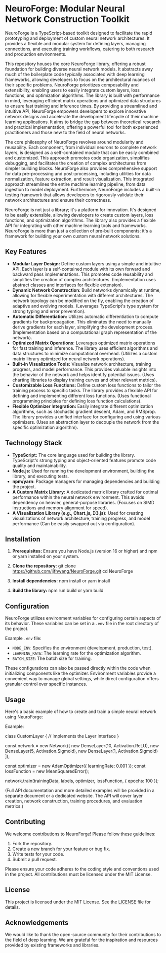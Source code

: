 # NeuroForge: Modular Neural Network Construction Toolkit

NeuroForge is a TypeScript-based toolkit designed to facilitate the rapid prototyping and deployment of custom neural network architectures. It provides a flexible and modular system for defining layers, managing connections, and executing training workflows, catering to both research and production environments.

This repository houses the core NeuroForge library, offering a robust foundation for building diverse neural network models. It abstracts away much of the boilerplate code typically associated with deep learning frameworks, allowing developers to focus on the architectural nuances of their specific problems. NeuroForge prioritizes composability and extensibility, enabling users to easily integrate custom layers, loss functions, and optimization algorithms. The library is built with performance in mind, leveraging efficient matrix operations and optimized data structures to ensure fast training and inference times. By providing a streamlined and intuitive API, NeuroForge empowers developers to explore innovative network designs and accelerate the development lifecycle of their machine learning applications. It aims to bridge the gap between theoretical research and practical implementation, offering a powerful tool for both experienced practitioners and those new to the field of neural networks.

The core philosophy of NeuroForge revolves around modularity and reusability. Each component, from individual neurons to complete network layers, is designed as a self-contained module that can be easily combined and customized. This approach promotes code organization, simplifies debugging, and facilitates the creation of complex architectures from simpler building blocks. NeuroForge also provides comprehensive support for data pre-processing and post-processing, including utilities for data normalization, feature extraction, and result visualization. This integrated approach streamlines the entire machine learning pipeline, from data ingestion to model deployment. Furthermore, NeuroForge includes a built-in testing framework that allows developers to rigorously validate their network architectures and ensure their correctness.

NeuroForge is not just a library; it's a platform for innovation. It's designed to be easily extensible, allowing developers to create custom layers, loss functions, and optimization algorithms. The library also provides a flexible API for integrating with other machine learning tools and frameworks. NeuroForge is more than just a collection of pre-built components; it's a framework for building your own custom neural network solutions.

## Key Features

*   **Modular Layer Design:** Define custom layers using a simple and intuitive API. Each layer is a self-contained module with its own forward and backward pass implementations. This promotes code reusability and simplifies the creation of complex architectures. (Implementation uses abstract classes and interfaces for flexible extension).
*   **Dynamic Network Construction:** Build networks dynamically at runtime, allowing for flexible experimentation with different architectures. The network topology can be modified on the fly, enabling the creation of adaptive and evolving models. (Leverages TypeScript's type system for strong typing and error prevention).
*   **Automatic Differentiation:** Utilizes automatic differentiation to compute gradients for backpropagation. This eliminates the need to manually derive gradients for each layer, simplifying the development process. (Implementation based on a computational graph representation of the network).
*   **Optimized Matrix Operations:** Leverages optimized matrix operations for fast training and inference. The library uses efficient algorithms and data structures to minimize computational overhead. (Utilizes a custom matrix library optimized for neural network operations).
*   **Built-in Visualization Tools:** Visualize network architecture, training progress, and model performance. This provides valuable insights into the behavior of the network and helps identify potential issues. (Uses charting libraries to display training curves and other relevant metrics).
*   **Customizable Loss Functions:** Define custom loss functions to tailor the training process to specific tasks. The library provides a flexible API for defining and implementing different loss functions. (Uses functional programming principles for defining loss function calculations).
*   **Flexible Optimizer Integration:** Easily integrate different optimization algorithms, such as stochastic gradient descent, Adam, and RMSprop. The library provides a unified interface for configuring and using various optimizers. (Uses an abstraction layer to decouple the network from the specific optimization algorithm).

## Technology Stack

*   **TypeScript:** The core language used for building the library. TypeScript's strong typing and object-oriented features promote code quality and maintainability.
*   **Node.js:** Used for running the development environment, building the library, and executing tests.
*   **npm/yarn:** Package managers for managing dependencies and building the project.
*   **A Custom Matrix Library:** A dedicated matrix library crafted for optimal performance within the neural network environment. This avoids dependency on heavier, general-purpose libraries. (Focuses on SIMD instructions and memory alignment for speed).
*   **A Visualization Library (e.g., Chart.js, D3.js):** Used for creating visualizations of network architecture, training progress, and model performance (Can be easily swapped out via configuration).

## Installation

1.  **Prerequisites:** Ensure you have Node.js (version 16 or higher) and npm or yarn installed on your system.

2.  **Clone the repository:**
    git clone https://github.com/jjfhwang/NeuroForge.git
    cd NeuroForge

3.  **Install dependencies:**
    npm install
    or
    yarn install

4.  **Build the library:**
    npm run build
    or
    yarn build

## Configuration

NeuroForge utilizes environment variables for configuring certain aspects of its behavior. These variables can be set in a `.env` file in the root directory of the project.

Example `.env` file:



*   `NODE_ENV`: Specifies the environment (development, production, test).
*   `LEARNING_RATE`: The learning rate for the optimization algorithm.
*   `BATCH_SIZE`: The batch size for training.

These configurations can also be passed directly within the code when initializing components like the optimizer. Environment variables provide a convenient way to manage global settings, while direct configuration offers granular control over specific instances.

## Usage

Here's a basic example of how to create and train a simple neural network using NeuroForge:

Example:

class CustomLayer {
// Implements the Layer interface
}

const network = new Network([
new DenseLayer(10, Activation.ReLU),
new DenseLayer(5, Activation.Sigmoid),
new DenseLayer(1, Activation.Sigmoid)
]);

const optimizer = new AdamOptimizer({ learningRate: 0.001 });
const lossFunction = new MeanSquaredError();

network.train(trainingData, labels, optimizer, lossFunction, { epochs: 100 });

(Full API documentation and more detailed examples will be provided in a separate document or a dedicated website. The API will cover layer creation, network construction, training procedures, and evaluation metrics.)

## Contributing

We welcome contributions to NeuroForge! Please follow these guidelines:

1.  Fork the repository.
2.  Create a new branch for your feature or bug fix.
3.  Write tests for your code.
4.  Submit a pull request.

Please ensure your code adheres to the coding style and conventions used in the project. All contributions must be licensed under the MIT License.

## License

This project is licensed under the MIT License. See the [LICENSE](https://github.com/jjfhwang/NeuroForge/blob/main/LICENSE) file for details.

## Acknowledgements

We would like to thank the open-source community for their contributions to the field of deep learning. We are grateful for the inspiration and resources provided by existing frameworks and libraries.